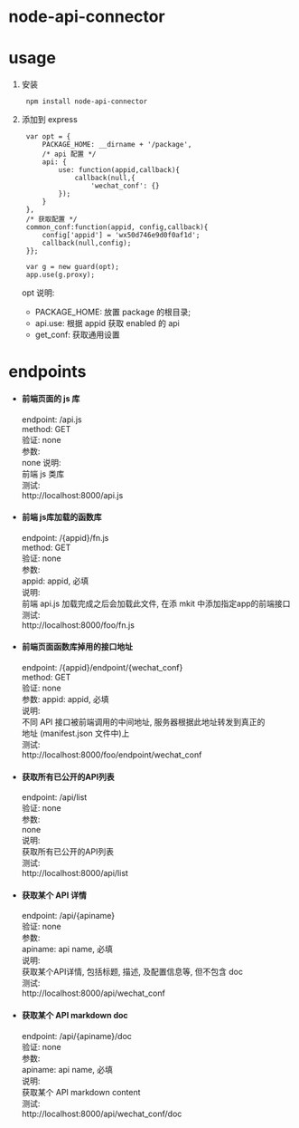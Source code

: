 node-api-connector
=====

usage
===

1. 安装
	
		npm install node-api-connector
	
2. 添加到 express 
		
		var opt = {
			PACKAGE_HOME: __dirname + '/package',
			/* api 配置 */
			api: {
				use: function(appid,callback){
					callback(null,{
						'wechat_conf': {}
				});
			}
		},
		/* 获取配置 */
		common_conf:function(appid, config,callback){
			config['appid'] = 'wx50d746e9d0f0af1d';
			callback(null,config);
		}};
		
		var g = new guard(opt);
		app.use(g.proxy);
		
		
   opt 说明:
     * PACKAGE_HOME: 
     		放置 package 的根目录;
     * api.use: 
     		根据 appid 获取 enabled 的 api 
     * get_conf: 
            获取通用设置



endpoints 
===

- #### 前端页面的 js 库 ####

	endpoint: /api.js  
	method: GET  
	验证: none  
	参数:   
	   none
	说明:   
		前端 js 类库  
	测试:   
		http://localhost:8000/api.js  




- #### 前端 js库加载的函数库 ####

	endpoint: /{appid}/fn.js  
	method: GET  
	验证: none  
	参数:   
		appid: appid, 必填  
	说明:   
		前端 api.js 加载完成之后会加载此文件, 在添 mkit 中添加指定app的前端接口  
	测试:  
		http://localhost:8000/foo/fn.js  




- #### 前端页面函数库掉用的接口地址 ####

	endpoint: /{appid}/endpoint/{wechat_conf}  
	method: GET  
	验证: none  
	参数: 
		appid: appid, 必填  
	说明:  
		不同 API 接口被前端调用的中间地址, 服务器根据此地址转发到真正的  
		地址 (manifest.json 文件中)上  
	测试:  
		http://localhost:8000/foo/endpoint/wechat_conf  




- #### 获取所有已公开的API列表 #### 

	endpoint: /api/list  
	验证: none  
	参数:   
		none  
	说明:   
		获取所有已公开的API列表  
	测试:  
		http://localhost:8000/api/list 		




- ####  获取某个 API 详情  ####

	endpoint:  /api/{apiname}  
	验证: 
		none  
	参数:  
		apiname: api name, 必填  
	说明:  
		获取某个API详情, 包括标题, 描述, 及配置信息等, 但不包含 doc  
	测试:  
		http://localhost:8000/api/wechat_conf  



- #### 获取某个 API markdown doc ####

	endpoint:  /api/{apiname}/doc  
	验证: none  
	参数:   
		apiname: api name, 必填  
	说明:   
		获取某个 API markdown content  
	测试:   
		http://localhost:8000/api/wechat_conf/doc  

